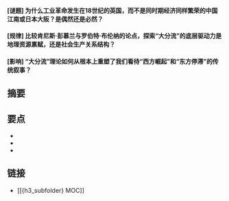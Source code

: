 #### [谜题] 为什么工业革命发生在18世纪的英国，而不是同时期经济同样繁荣的中国江南或日本大阪？是偶然还是必然？


#### [规律] 比较肯尼斯·彭慕兰与罗伯特·布伦纳的论点，探索“大分流”的底层驱动力是地理资源禀赋，还是社会生产关系结构？


#### [影响] “大分流”理论如何从根本上重塑了我们看待“西方崛起”和“东方停滞”的传统叙事？


## 摘要


## 要点

- 
- 
- 

## 链接

- [[{h3_subfolder} MOC]]
